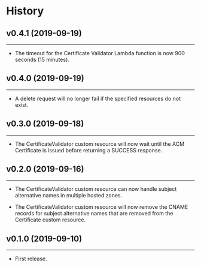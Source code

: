 # History

## v0.4.1 (2019-09-19)
---

* The timeout for the Certificate Validator Lambda function is now 900 seconds
(15 minutes).

## v0.4.0 (2019-09-19)
---

* A delete request will no longer fail if the specified resources do not exist.

## v0.3.0 (2019-09-18)
---

* The CertificateValidator custom resource will now wait until the ACM
Certificate is issued before returning a SUCCESS response.

## v0.2.0 (2019-09-16)
---

* The CertificateValidator custom resource can now handle subject alternative
names in multiple hosted zones.

* The CertificateValidator custom resource will now remove the CNAME records
for subject alternative names that are removed from the Certificate custom
resource.

## v0.1.0 (2019-09-10)
---

* First release.
